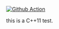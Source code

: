 [![Github Action](https://github.com/freeeyes/C11Test/workflows/Github-CI/badge.svg)](https://github.com/freeeyes/C11Test/actions)  

this is a C++11 test.